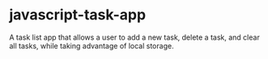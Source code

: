 # javascript-task-app
A task list app that allows a user to add a new task, delete a task, and clear all tasks, while taking advantage of local storage.
